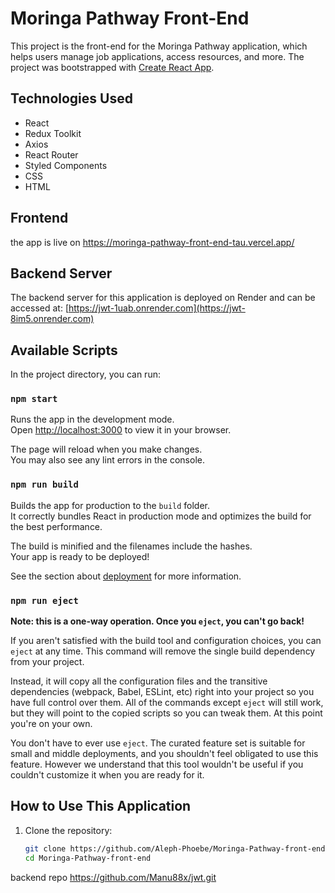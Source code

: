 # Moringa Pathway Front-End

This project is the front-end for the Moringa Pathway application, which helps users manage job applications, access resources, and more. The project was bootstrapped with [Create React App](https://github.com/facebook/create-react-app).

## Technologies Used

- React
- Redux Toolkit
- Axios
- React Router
- Styled Components
- CSS
- HTML

## Frontend
the app is live on https://moringa-pathway-front-end-tau.vercel.app/
## Backend Server

The backend server for this application is deployed on Render and can be accessed at: [https://jwt-1uab.onrender.com](https://jwt-8im5.onrender.com)

## Available Scripts

In the project directory, you can run:

### `npm start`

Runs the app in the development mode.\
Open [http://localhost:3000](http://localhost:3000) to view it in your browser.

The page will reload when you make changes.\
You may also see any lint errors in the console.


### `npm run build`

Builds the app for production to the `build` folder.\
It correctly bundles React in production mode and optimizes the build for the best performance.

The build is minified and the filenames include the hashes.\
Your app is ready to be deployed!

See the section about [deployment](https://facebook.github.io/create-react-app/docs/deployment) for more information.

### `npm run eject`

**Note: this is a one-way operation. Once you `eject`, you can't go back!**

If you aren't satisfied with the build tool and configuration choices, you can `eject` at any time. This command will remove the single build dependency from your project.

Instead, it will copy all the configuration files and the transitive dependencies (webpack, Babel, ESLint, etc) right into your project so you have full control over them. All of the commands except `eject` will still work, but they will point to the copied scripts so you can tweak them. At this point you're on your own.

You don't have to ever use `eject`. The curated feature set is suitable for small and middle deployments, and you shouldn't feel obligated to use this feature. However we understand that this tool wouldn't be useful if you couldn't customize it when you are ready for it.

## How to Use This Application

1. Clone the repository:
   ```bash
   git clone https://github.com/Aleph-Phoebe/Moringa-Pathway-front-end.git
   cd Moringa-Pathway-front-end

backend repo https://github.com/Manu88x/jwt.git